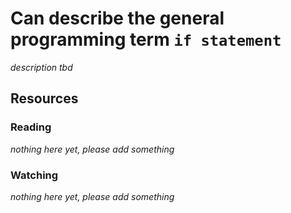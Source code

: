 # Can describe the general programming term `if statement`

_description tbd_

## Resources

### Reading

_nothing here yet, please add something_

### Watching

_nothing here yet, please add something_
